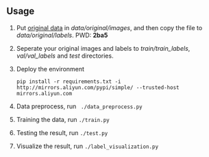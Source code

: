 ## Usage

1. Put [original data](https://pan.baidu.com/s/1vRBgHBudaplr4RNyVieaJw) in *data/original/images*, and then copy the file to *data/original/labels*. PWD: **2ba5**

2. Seperate your original images and labels to *train/train_labels*, *val/val_labels* and *test* directories.

3. Deploy the environment

   ```shell
   pip install -r requirements.txt -i http://mirrors.aliyun.com/pypi/simple/ --trusted-host mirrors.aliyun.com
   ```

4. Data preprocess, run ` ./data_preprocess.py`

5. Training the data, run `./train.py`

6. Testing the result, run `./test.py`

7. Visualize the result, run `./label_visualization.py`